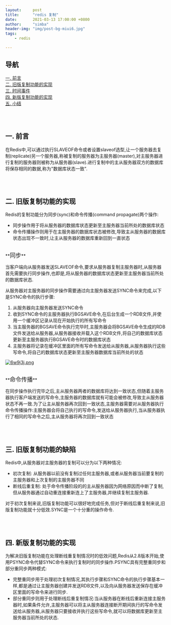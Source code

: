 ```yaml
---
layout:     post
title:      "redis 复制"
date:       2021-03-13 17:00:00 +0800
author:     "simba"
header-img: "img/post-bg-miui6.jpg"
tags:
    - redis

---
```




## 导航
[一. 前言](#jump1)
<br>
[二. 旧版复制功能的实现](#jump2)
<br>
[三. 时间事件](#jump3)
<br>
[四. 新版复制功能的实现](#jump4)
<br>
[五. 小结](#jump5)
<br>







<br><br>
## <span id="jump1">一. 前言</span>

在Redis中,可以通过执行SLAVEOF命令或者设置slaveof选型,让一个服务器去复制(replicate)另一个服务器,称被复制的服务器为主服务器(master),对主服务器进行复制的服务器则被称为从服务器(slave).进行复制中的主从服务器双方的数据库将保存相同的数据,称为"数据库状态一致".<br>



<br><br>
## <span id="jump2">二. 旧版复制功能的实现</span>

Redis的复制功能分为同步(sync)和命令传播(command propagate)两个操作:
* 同步操作用于将从服务器的数据库状态更新至主服务器当前所处的数据库状态
* 命令传播操作则用于在主服务器的数据库状态被修改,导致主从服务器的数据库状态出现不一致时,让主从服务器的数据库重新回到一直状态


<br>
**<font size="4">同步</font>** <br>

当客户端向从服务器发送SLAVEOF命令,要求从服务器复制主服务器时,从服务器首先需要执行同步操作,也即是,将从服务器的数据库状态更新至主服务器当前所处的数据库状态.<br>

从服务器对主服务器的同步操作需要通过向主服务器发送SYNC命令来完成,以下是SYNC命令的执行步骤:
1. 从服务器向主服务器发送SYNC命令
2. 收到SYNC命令的主服务器执行BGSAVE命令,在后台生成一个RDB文件,并使用一个缓冲区记录从现在开始执行的所有写命令
3. 当主服务器的BGSAVE命令执行完毕时,主服务器会将BGSAVE命令生成的RDB文件发送给从服务器,从服务器接收并载入这个RDB文件,将自己的数据库状态更新至主服务器执行BGSAVE命令时的数据库状态
4. 主服务器将记录在缓冲区里面的所有写命令发送给从服务器,从服务器执行这些写命令,将自己的数据库状态更新至主服务器数据库当前所处的状态

[![6w9j3j.png](https://s3.ax1x.com/2021/03/13/6w9j3j.png)](https://imgtu.com/i/6w9j3j)


<br>
**<font size="4">命令传播</font>** <br>

在同步操作执行完毕之后,主从服务器两者的数据库将达到一致状态,但随着主服务器执行客户端发送的写命令,主服务器的数据库就有可能会被修改,导致主从服务器状态不再一致.为了让主从服务器再次回到一致状态,主服务器需要对从服务器执行命令传播操作:主服务器会将自己执行的写命令,发送给从服务器执行,当从服务器执行了相同的写命令之后,主从服务器将再次回到一致状态<br>



<br><br>
## <span id="jump3">三. 旧版复制功能的缺陷</span>

Redis中,从服务器对主服务器的复制可以分为以下两种情况:
* 初次复制: 从服务器以前没有复制过任何主服务器,或者从服务器当前要复制的主服务器和上次复制的主服务器不同
* 断线后重复制: 处于命令传播阶段的的主从服务器因为网络原因而中断了复制,但从服务器通过自动重连接重新连上了主服务器,并继续复制主服务器.

对于初次复制来说,旧版复制功能可以很好地完成任务,但对于断线后重复制来说,旧版复制功能就十分低效.SYNC是一个十分重的操作命令.



<br><br>
## <span id="jump4">四. 新版复制功能的实现</span>

为解决旧版复制功能在处理断线重复制情况时的低效问题,Redis从2.8版本开始,使用PSYNC命令代替SYNC命令来执行复制时的同步操作.PSYNC具有完整重同步和部分重同步两种模式:
* 完整重同步用于处理初次复制情况,其执行步骤和SYNC命令的执行步骤基本一样,都是通过让主服务器创建并发送RDB文件,以及向从服务器发送保存在缓冲区里面的写命令来进行同步.
* 部分重同步则用于处理断线后重复制情况:当从服务器在断线后重新连接主服务器时,如果条件允许,主服务器可以将主从服务器连接断开期间执行的写命令发送给从服务器,从服务器只要接收并执行这些写命令,就可以将数据库更新至主服务器当前所处的状态.